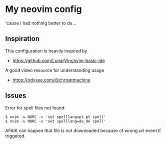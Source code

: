 # My neovim config

'cause I had nothing better to do...

## Inspiration

This configuration is heavily inspired by

- https://github.com/LunarVim/nvim-basic-ide

A good video resource for understanding usage

- https://odysee.com/@chrisatmachine

## Issues

Error for spell files not found:

```shell
$ nvim -u NORC -c 'set spelllang=pt_pt spell'
$ nvim -u NORC -c 'set spelllang=de_de spell'
```

AFAIK can happen that file is not downloaded because of wrong url event if triggered.
